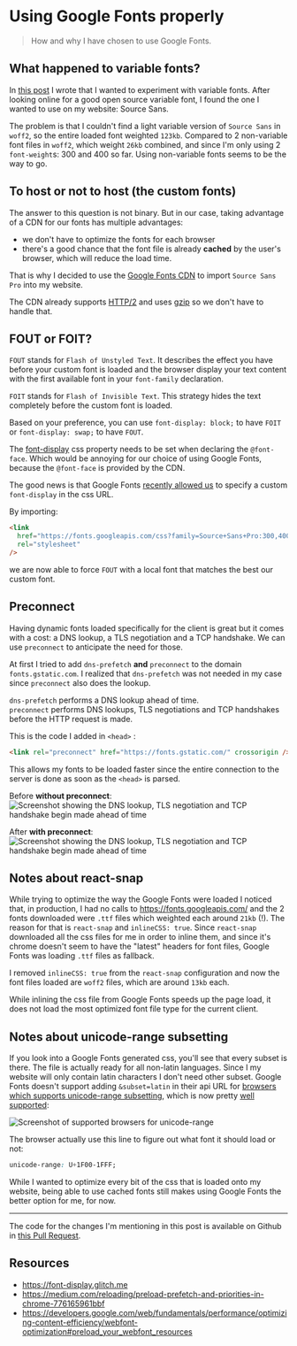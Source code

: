 # Using Google Fonts properly

> How and why I have chosen to use Google Fonts.

## What happened to variable fonts?

In [this post](https://benoitzohar.com/blog/post/intro) I wrote that I wanted to experiment with variable fonts. After looking online for a good open source variable font, I found the one I wanted to use on my website: Source Sans.

The problem is that I couldn't find a light variable version of `Source Sans` in `woff2`, so the entire loaded font weighted `123kb`. Compared to 2 non-variable font files in `woff2`, which weight `26kb` combined, and since I'm only using 2 `font-weight`s: 300 and 400 so far. Using non-variable fonts seems to be the way to go.

## To host or not to host (the custom fonts)

The answer to this question is not binary. But in our case, taking advantage of a CDN for our fonts has multiple advantages:

- we don't have to optimize the fonts for each browser
- there's a good chance that the font file is already **cached** by the user's browser, which will reduce the load time.

That is why I decided to use the [Google Fonts CDN](https://developers.google.com/fonts/docs/getting_started) to import `Source Sans Pro` into my website.

The CDN already supports [HTTP/2](https://en.wikipedia.org/wiki/HTTP/2) and uses [gzip](https://www.gzip.org/) so we don't have to handle that.

## FOUT or FOIT?

`FOUT` stands for `Flash of Unstyled Text`. It describes the effect you have before your custom font is loaded and the browser display your text content with the first available font in your `font-family` declaration.

`FOIT` stands for `Flash of Invisible Text`. This strategy hides the text completely before the custom font is loaded.

Based on your preference, you can use `font-display: block;` to have `FOIT` or `font-display: swap;` to have `FOUT`.

The [font-display](https://developer.mozilla.org/en-US/docs/Web/CSS/@font-face/font-display) css property needs to be set when declaring the `@font-face`. Which would be annoying for our choice of using Google Fonts, because the `@font-face` is provided by the CDN.

The good news is that Google Fonts [recently allowed us](https://css-tricks.com/google-fonts-is-adding-font-display/) to specify a custom `font-display` in the css URL.

By importing:

```html
<link
  href="https://fonts.googleapis.com/css?family=Source+Sans+Pro:300,400&display=swap"
  rel="stylesheet"
/>
```

we are now able to force `FOUT` with a local font that matches the best our custom font.

## Preconnect

Having dynamic fonts loaded specifically for the client is great but it comes with a cost: a DNS lookup, a TLS negotiation and a TCP handshake. We can use `preconnect` to anticipate the need for those.

At first I tried to add `dns-prefetch` **and** `preconnect` to the domain `fonts.gstatic.com`. I realized that `dns-prefetch` was not needed in my case since `preconnect` also does the lookup.

`dns-prefetch` performs a DNS lookup ahead of time.  
`preconnect` performs DNS lookups, TLS negotiations and TCP handshakes before the HTTP request is made.

This is the code I added in `<head>` :

```html
<link rel="preconnect" href="https://fonts.gstatic.com/" crossorigin />
```

This allows my fonts to be loaded faster since the entire connection to the server is done as soon as the `<head>` is parsed.

Before **without preconnect**:
![Screenshot showing the DNS lookup, TLS negotiation and TCP handshake begin made ahead of time](2019-06-03-1_motegz)

After **with preconnect**:
![Screenshot showing the DNS lookup, TLS negotiation and TCP handshake begin made ahead of time](2019-06-03-2_uoxgsk)

## Notes about react-snap

While trying to optimize the way the Google Fonts were loaded I noticed that, in production, I had no calls to https://fonts.googleapis.com/ and the 2 fonts downloaded were `.ttf` files which weighted each around `21kb` (!).
The reason for that is `react-snap` and `inlineCSS: true`. Since `react-snap` downloaded all the css files for me in order to inline them, and since it's chrome doesn't seem to have the "latest" headers for font files, Google Fonts was loading `.ttf` files as fallback.

I removed `inlineCSS: true` from the `react-snap` configuration and now the font files loaded are `woff2` files, which are around `13kb` each.

While inlining the css file from Google Fonts speeds up the page load, it does not load the most optimized font file type for the current client.

## Notes about unicode-range subsetting

If you look into a Google Fonts generated css, you'll see that every subset is there. The file is actually ready for all non-latin languages.
Since I my website will only contain latin characters I don't need other subset.
Google Fonts doesn't support adding `&subset=latin` in their api URL for [browsers which supports unicode-range subsetting](https://developers.google.com/web/fundamentals/performance/optimizing-content-efficiency/webfont-optimization), which is now pretty [well supported](https://caniuse.com/#search=unicode-range):

![Screenshot of supported browsers for unicode-range](2019-06-03-3_lmcc55)

The browser actually use this line to figure out what font it should load or not:

```css
unicode-range: U+1F00-1FFF;
```

While I wanted to optimize every bit of the css that is loaded onto my website, being able to use cached fonts still makes using Google Fonts the better option for me, for now.

---

The code for the changes I'm mentioning in this post is available on Github in [this Pull Request](https://github.com/benoitzohar/benoitzohar.com/pull/2).

## Resources

- https://font-display.glitch.me
- https://medium.com/reloading/preload-prefetch-and-priorities-in-chrome-776165961bbf
- https://developers.google.com/web/fundamentals/performance/optimizing-content-efficiency/webfont-optimization#preload_your_webfont_resources
